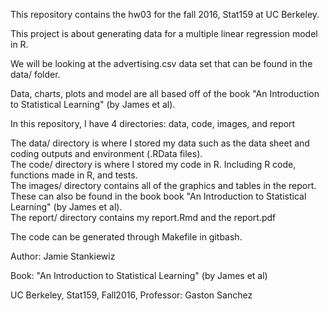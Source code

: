 This repository contains the hw03 for the fall 2016, Stat159 at UC Berkeley.

This project is about generating data for a multiple linear regression model in R.

We will be looking at the advertising.csv data set that can be found in the data/ folder.


Data, charts, plots and model are all based off of the book "An Introduction to Statistical Learning" (by James et al).


In this repository, I have 4 directories: data, code, images, and report

The data/ directory is where I stored my data such as the data sheet and coding outputs and environment (.RData files).  
The code/ directory is where I stored my code in R.  Including R code, functions made in R, and tests.  
The images/ directory contains all of the graphics and tables in the report.  These can also be found in the book book "An Introduction to Statistical Learning" (by James et al).  
The report/ directory contains my report.Rmd and the report.pdf

The code can be generated through Makefile in gitbash.


Author: Jamie Stankiewiz

Book: "An Introduction to Statistical Learning" (by James et al)  

UC Berkeley, Stat159, Fall2016, Professor: Gaston Sanchez